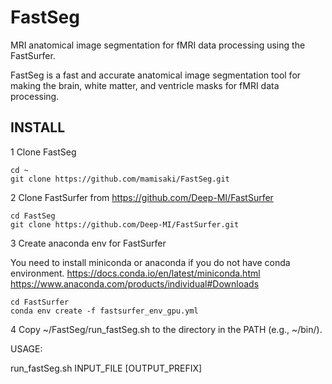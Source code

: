 # FastSeg
MRI anatomical image segmentation for fMRI data processing using the FastSurfer.

FastSeg is a fast and accurate anatomical image segmentation tool for making the brain, white matter, and ventricle masks for fMRI data processing.

## INSTALL

1 Clone FastSeg
```
cd ~
git clone https://github.com/mamisaki/FastSeg.git
```

2 Clone FastSurfer from https://github.com/Deep-MI/FastSurfer
```
cd FastSeg
git clone https://github.com/Deep-MI/FastSurfer.git
```

3 Create anaconda env for FastSurfer

You need to install miniconda or anaconda if you do not have conda environment.
https://docs.conda.io/en/latest/miniconda.html
https://www.anaconda.com/products/individual#Downloads

```
cd FastSurfer
conda env create -f fastsurfer_env_gpu.yml
```

4 Copy ~/FastSeg/run_fastSeg.sh to the directory in the PATH (e.g., ~/bin/).

USAGE:

run_fastSeg.sh INPUT_FILE [OUTPUT_PREFIX]
